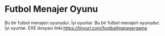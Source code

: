 # Futbol Menajer Oyunu
 Bu bir futbol menajeri oyunudur. İyi oyunlar.
 Bu bir futbol menajeri oyunudur. İyi oyunlar. EXE dosyası linki:https://tinyurl.com/footballmanagergame
